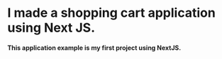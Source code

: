 # I made a shopping cart application using Next JS.

#### This application example is my first project using NextJS.
